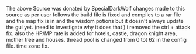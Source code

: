 The above Source was donated by SpecialDarkWolf changes made to this source as per user follows
 the build file is fixed and compiles to a rar file and the map fix is in and the wisdom potions but it doesn't always update the gui yet. (need to investigate why it does that )
i removed the ctrl + attack fix.
also the HP/MP rate is added for hotels, castle, dragon knight area, mother tree and houses.
thread pool is changed from 0 tot 62 in the config file.
time zone fix.
